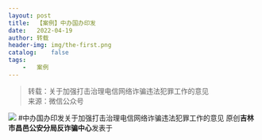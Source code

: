 ```yaml
---
layout:	post
title:	【案例】中办国办印发
date:	2022-04-19
author:	转载
header-img:	img/the-first.png
catalog:	false
tags:
	-	案例
---
```


<blockquote><p>转载：关于加强打击治理电信网络诈骗违法犯罪工作的意见<br>
来源：微信公众号</p></blockquote>

![]({{site.baseurl}}/postimg/7f48KExj8S6YKoBPTVmZviadhVF9HkKDz76TgJILhQObmNnyIPmfaJ3q3dlLvzia9GvVvG0beNHuupSmeTkoyetw.jpeg)
#中办国办印发关于加强打击治理电信网络诈骗违法犯罪工作的意见
原创**吉林市昌邑公安分局反诈骗中心**发表于
